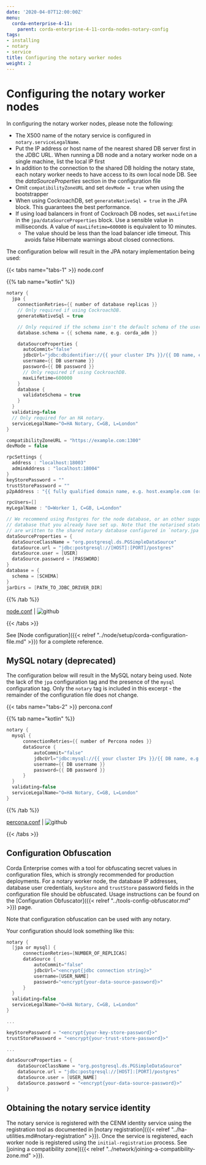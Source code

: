 ```yaml
---
date: '2020-04-07T12:00:00Z'
menu:
  corda-enterprise-4-11:
    parent: corda-enterprise-4-11-corda-nodes-notary-config
tags:
- installing
- notary
- service
title: Configuring the notary worker nodes
weight: 2
---
```


# Configuring the notary worker nodes

In configuring the notary worker nodes, please note the following:

* The X500 name of the notary service is configured in `notary.serviceLegalName`.
* Put the IP address or host name of the nearest shared DB server first in the JDBC
URL. When running a DB node and a notary worker node on a single machine, list the
local IP first
* In addition to the connection to the shared DB holding the notary state,
each notary worker needs to have access to its own local node DB. See the
*dataSourceProperties* section in the configuration file
* Omit `compatibilityZoneURL` and set `devMode = true` when using the bootstrapper
* When using CockroachDB, set `generateNativeSql = true` in the JPA block. This guarantees the best performance.
* If using load balancers in front of Cockroach DB nodes, set `maxLifetime` in the `jpa/dataSourceProperties` block. Use a sensible value in milliseconds. A value of `maxLifetime=600000` is equivalent to 10 minutes.
  * The value should be less than the load balancer idle timeout. This avoids false Hibernate warnings about closed connections.

The configuration below will result in the JPA notary implementation being used:

{{< tabs name="tabs-1" >}}
node.conf

{{% tab name="kotlin" %}}
```kotlin
notary {
  jpa {
    connectionRetries={{ number of database replicas }}
    // Only required if using CockroachDB.
    generateNativeSql = true

    // Only required if the schema isn't the default schema of the user.
    database.schema = {{ schema name, e.g. corda_adm }}

    dataSourceProperties {
      autoCommit="false"
      jdbcUrl="jdbc:dbidentifier://{{ your cluster IPs }}/{{ DB name, e.g. corda }}"
      username={{ DB username }}
      password={{ DB password }}
      // Only required if using CockroachDB.
      maxLifetime=600000
    }
    database {
      validateSchema = true
    }
  }
  validating=false
  // Only required for an HA notary.
  serviceLegalName="O=HA Notary, C=GB, L=London"
}

compatibilityZoneURL = "https://example.com:1300"
devMode = false

rpcSettings {
  address : "localhost:18003"
  adminAddress : "localhost:18004"
}
keyStorePassword = ""
trustStorePassword = ""
p2pAddress : "{{ fully qualified domain name, e.g. host.example.com (or localhost in development) }}:{{ P2P port }}"

rpcUsers=[]
myLegalName : "O=Worker 1, C=GB, L=London"

// We recommend using Postgres for the node database, or an other supported
// database that you already have set up. Note that the notarised states
// are written to the shared notary database configured in `notary.jpa`.
dataSourceProperties = {
  dataSourceClassName = "org.postgresql.ds.PGSimpleDataSource"
  dataSource.url = "jdbc:postgresql://[HOST]:[PORT]/postgres"
  dataSource.user = [USER]
  dataSource.password = [PASSWORD]
}
database = {
  schema = [SCHEMA]
}
jarDirs = [PATH_TO_JDBC_DRIVER_DIR]

```
{{% /tab %}}




[node.conf](../resources/node.conf) | ![github](/images/svg/github.svg "github")


{{< /tabs >}}

See [Node configuration]({{< relref "../node/setup/corda-configuration-file.md" >}}) for a complete reference.


## MySQL notary (deprecated)

The configuration below will result in the MySQL notary being used. Note the lack of
the `jpa` configuration tag and the presence of the `mysql` configuration tag. Only the
`notary` tag is included in this excerpt - the remainder of the configuration file does not
change.

{{< tabs name="tabs-2" >}}
percona.conf

{{% tab name="kotlin" %}}
```kotlin
notary {
  mysql {
      connectionRetries={{ number of Percona nodes }}
      dataSource {
          autoCommit="false"
          jdbcUrl="jdbc:mysql://{{ your cluster IPs }}/{{ DB name, e.g. corda }}?rewriteBatchedStatements=true&useSSL=false&failOverReadOnly=false"
          username={{ DB username }}
          password={{ DB password }}
      }
  }
  validating=false
  serviceLegalName="O=HA Notary, C=GB, L=London"
}
```
{{% /tab %}}




[percona.conf](../resources/percona.conf) | ![github](/images/svg/github.svg "github")



{{< /tabs >}}


## Configuration Obfuscation

Corda Enterprise comes with a tool for obfuscating secret values in configuration files, which is strongly recommended for production deployments.
For a notary worker node, the database IP addresses, database user credentials, `keyStore` and `trustStore` password fields in
the configuration file should be obfuscated. Usage instructions can be found on the [Configuration Obfuscator]({{< relref "../tools-config-obfuscator.md" >}}) page.

Note that configuration obfuscation can be used with any notary.

Your configuration should look something like this:

```kotlin
notary {
  [jpa or mysql] {
      connectionRetries=[NUMBER_OF_REPLICAS]
      dataSource {
          autoCommit="false"
          jdbcUrl="<encrypt{jdbc connection string}>"
          username=[USER_NAME]
          password="<encrypt{your-data-source-password}>"
      }
  }
  validating=false
  serviceLegalName="O=HA Notary, C=GB, L=London"
}

...

keyStorePassword = "<encrypt{your-key-store-password}>"
trustStorePassword = "<encrypt{your-trust-store-password}>"

...

dataSourceProperties = {
    dataSourceClassName = "org.postgresql.ds.PGSimpleDataSource"
    dataSource.url = "jdbc:postgresql://[HOST]:[PORT]/postgres"
    dataSource.user = [USER_NAME]
    dataSource.password = "<encrypt{your-data-source-password}>"
}
```


## Obtaining the notary service identity

The notary service is registered with the CENM identity service using the registration tool as documented in [notary registration]({{< relref "../ha-utilities.md#notary-registration" >}}).
Once the service is registered, each worker node is registered using the `initial-registration` process. See [joining a compatibility zone]({{< relref "../network/joining-a-compatibility-zone.md" >}}).
